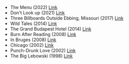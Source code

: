 - The Menu (2022) [Link](https://www.imdb.com/title/tt9764362/)
- Don't Look up (2021) [Link](https://www.imdb.com/title/tt11286314/)
- Three Billboards Outside Ebbing, Missouri (2017) [Link](https://www.imdb.com/title/tt5027774/)
- Wild Tales (2014) [Link](https://www.imdb.com/title/tt3011894/)
- The Grand Budapest Hotel (2014) [Link](https://www.imdb.com/title/tt2278388/)
- Burn After Reading (2008) [Link](https://www.imdb.com/title/tt0887883/)
- In Bruges (2008) [Link](https://www.imdb.com/title/tt0780536/)
- Chicago (2002) [Link](https://www.imdb.com/title/tt0299658/)
- Punch-Drunk Love (2002) [Link](https://www.imdb.com/title/tt0272338/)
- The Big Lebowski (1998) [Link](https://www.imdb.com/title/tt0118715/)
